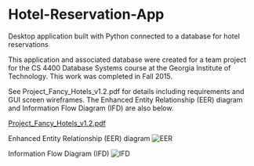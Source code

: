 # Hotel-Reservation-App
Desktop application built with Python connected to a database for hotel reservations

This application and associated database were created for a team project for the CS 4400 Database Systems course at the Georgia Institute of Technology.
This work was completed in Fall 2015.

See Project_Fancy_Hotels_v1.2.pdf for details including requirements and GUI screen wireframes. The Enhanced Entity Relationship (EER) diagram and Information Flow Diagram (IFD) are also below. 

[Project_Fancy_Hotels_v1.2.pdf](https://github.com/rbryant34/Hotel-Reservation-App/files/9368087/Project_Fancy_Hotels_v1.2.pdf)

Enhanced Entity Relationship (EER) diagram
![EER](https://user-images.githubusercontent.com/111484484/185307950-93d17c79-1443-4d56-a641-73ba9c345c1a.png) 

Information Flow Diagram (IFD)
![IFD](https://user-images.githubusercontent.com/111484484/185307952-d18cf511-c503-4553-ae58-ee2aa10868b1.png)
